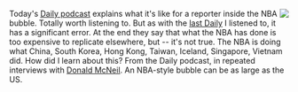 <img src="http://scripting.com/images/2020/04/19/coronavirus.png" border="0" align="right">Today's <a href="https://www.nytimes.com/2020/08/21/podcasts/the-daily/nba-coronavirus-basketball.html">Daily podcast</a> explains what it's like for a reporter inside the NBA bubble. Totally worth listening to. But as with the <a href="http://scripting.com/2020/08/19.html#a162754">last Daily</a> I listened to, it has a significant error. At the end they say that what the NBA has done is too expensive to replicate elsewhere, but -- it's not true. The NBA is doing what China, South Korea, Hong Kong, Taiwan, Iceland, Singapore, Vietnam did. How did I learn about this? From the Daily podcast, in repeated interviews with <a href="https://www.google.com/search?q=site%3Ascripting.com+Donald+McNeil">Donald McNeil</a>. An NBA-style bubble can be as large as the US.
